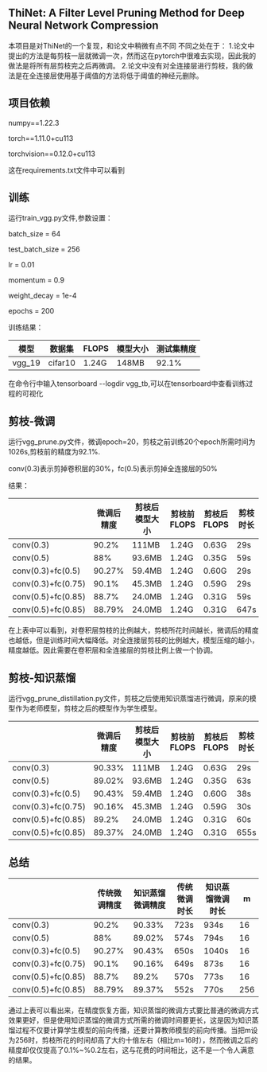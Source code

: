 ## ThiNet: A Filter Level Pruning Method for Deep Neural Network Compression
本项目是对ThiNet的一个复现，和论文中稍微有点不同
不同之处在于：
1.论文中提出的方法是每剪枝一层就微调一次，然而这在pytorch中很难去实现，因此我的做法是将所有层剪枝完之后再微调。
2.论文中没有对全连接层进行剪枝，我的做法是在全连接层使用基于阈值的方法将低于阈值的神经元删除。

## 项目依赖

numpy==1.22.3

torch==1.11.0+cu113

torchvision==0.12.0+cu113

这在requirements.txt文件中可以看到

## 训练

运行train_vgg.py文件,参数设置：

batch_size = 64

test_batch_size = 256

lr = 0.01

momentum = 0.9

weight_decay = 1e-4

epochs = 200

训练结果：

| 模型   | 数据集  | FLOPS | 模型大小 | 测试集精度 |
| ------ | ------- | ----- | -------- | ---------- |
| vgg_19 | cifar10 | 1.24G | 148MB    | 92.1%      |

在命令行中输入tensorboard --logdir vgg_tb,可以在tensorboard中查看训练过程的可视化

## 剪枝-微调

运行vgg_prune.py文件，微调epoch=20，剪枝之前训练20个epoch所需时间为1026s,剪枝前的精度为92.1%.

conv(0.3)表示剪掉卷积层的30%，fc(0.5)表示剪掉全连接层的50%

结果：

|                    | 微调后精度 | 剪枝后模型大小 | 剪枝前FLOPS | 剪枝后FLOPS | 剪枝时长 | 微调时长 | m    |
| ------------------ | ---------- | -------------- | ----------- | ----------- | -------- | -------- | ---- |
| conv(0.3)          | 90.2%      | 111MB          | 1.24G       | 0.63G       | 29s      | 723s     | 16   |
| conv(0.5)          | 88%        | 93.6MB         | 1.24G       | 0.35G       | 59s      | 574s     | 16   |
| conv(0.3)+fc(0.5)  | 90.27%     | 59.4MB         | 1.24G       | 0.60G       | 29s      | 650s     | 16   |
| conv(0.3)+fc(0.75) | 90.1%      | 45.3MB         | 1.24G       | 0.59G       | 29s      | 649s     | 16   |
| conv(0.5)+fc(0.85) | 88.7%      | 24.0MB         | 1.24G       | 0.31G       | 59s      | 570s     | 16   |
| conv(0.5)+fc(0.85) | 88.79%     | 24.0MB         | 1.24G       | 0.31G       | 647s     | 552s     | 256  |

在上表中可以看到，对卷积层剪枝的比例越大，剪枝所花时间越长，微调后的精度也越低，但是训练时间大幅降低。对全连接层剪枝的比例越大，模型压缩的越小，精度越低。因此需要在卷积层和全连接层的剪枝比例上做一个协调。

## 剪枝-知识蒸馏

运行vgg_prune_distillation.py文件，剪枝之后使用知识蒸馏进行微调，原来的模型作为老师模型，剪枝之后的模型作为学生模型。

|                    | 微调后精度 | 剪枝后模型大小 | 剪枝前FLOPS | 剪枝后FLOPS | 剪枝时长 | 微调时长 | m    |
| ------------------ | ---------- | -------------- | ----------- | ----------- | -------- | -------- | ---- |
| conv(0.3)          | 90.33%     | 111MB          | 1.24G       | 0.63G       | 29s      | 934s     | 16   |
| conv(0.5)          | 89.02%     | 93.6MB         | 1.24G       | 0.35G       | 63s      | 794s     | 16   |
| conv(0.3)+fc(0.5)  | 90.43%     | 59.4MB         | 1.24G       | 0.60G       | 38s      | 1040s    | 16   |
| conv(0.3)+fc(0.75) | 90.16%     | 45.3MB         | 1.24G       | 0.59G       | 30s      | 873s     | 16   |
| conv(0.5)+fc(0.85) | 89.2%      | 24.0MB         | 1.24G       | 0.31G       | 60s      | 773s     | 16   |
| conv(0.5)+fc(0.85) | 89.37%     | 24.0MB         | 1.24G       | 0.31G       | 655s     | 770s     | 256  |

## 总结

|                    | 传统微调精度 | 知识蒸馏微调精度 | 传统微调时长 | 知识蒸馏微调时长 | m    |
| ------------------ | ------------ | ---------------- | ------------ | ---------------- | ---- |
| conv(0.3)          | 90.2%        | 90.33%           | 723s         | 934s             | 16   |
| conv(0.5)          | 88%          | 89.02%           | 574s         | 794s             | 16   |
| conv(0.3)+fc(0.5)  | 90.27%       | 90.43%           | 650s         | 1040s            | 16   |
| conv(0.3)+fc(0.75) | 90.1%        | 90.16%           | 649s         | 873s             | 16   |
| conv(0.5)+fc(0.85) | 88.7%        | 89.2%            | 570s         | 773s             | 16   |
| conv(0.5)+fc(0.85) | 88.79%       | 89.37%           | 552s         | 770s             | 256  |

通过上表可以看出来，在精度恢复方面，知识蒸馏的微调方式要比普通的微调方式效果更好，但是使用知识蒸馏的微调方式所需的微调时间要更长，这是因为知识蒸馏过程不仅要计算学生模型的前向传播，还要计算教师模型的前向传播。当把m设为256时，剪枝所花的时间却高了大约十倍左右（相比m=16时），然而微调之后的精度却仅仅提高了0.1%~%0.2左右，这与花费的时间相比，这不是一个令人满意的结果。